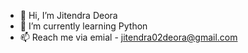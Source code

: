 - 👋 Hi, I’m Jitendra Deora
- 🌱 I’m currently learning Python
- 📫 Reach me via emial - jitendra02deora@gmail.com

<!---
jitendra02deora/jitendra02deora is a ✨ special ✨ repository because its `README.md` (this file) appears on your GitHub profile.
You can click the Preview link to take a look at your changes.
--->
